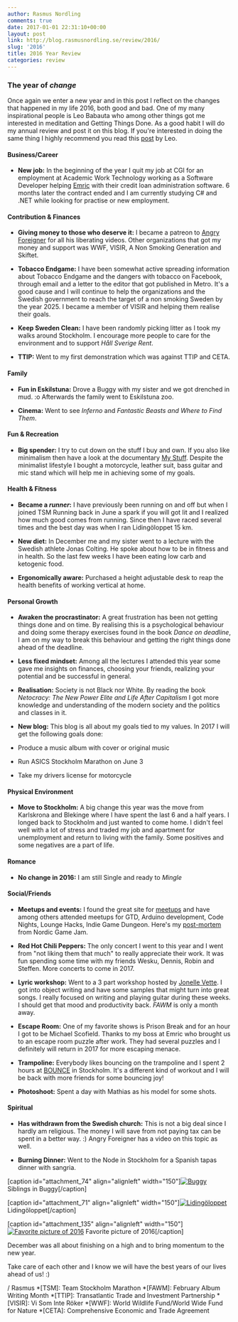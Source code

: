 ```yaml
---
author: Rasmus Nordling
comments: true
date: 2017-01-01 22:31:10+00:00
layout: post
link: http://blog.rasmusnordling.se/review/2016/
slug: '2016'
title: 2016 Year Review
categories: review
---
```


### The year of _change_



Once again we enter a new year and in this post I reflect on the changes that happened in my life 2016, both good and bad.
One of my many inspirational people is Leo Babauta who among other things got me interested in meditation and Getting Things Done. As a good habit I will do my annual review and post it on this blog. If you're interested in doing the same thing I highly recommend you read this [post](https://zenhabits.net/yearend/) by Leo. <!-- more -->



#### Business/Career







  * **New job:** In the beginning of the year I quit my job at CGI for an employment at Academic Work Technology working as a Software Developer helping [Emric](http://emric.com) with their credit loan administration software. 6 months later the contract ended and I am currently studying C# and .NET while looking for practise or new employment.





#### Contribution & Finances







  * **Giving money to those who deserve it:** I became a patreon to [Angry Foreigner](https://www.patreon.com/EABT) for all his liberating videos. Other organizations that got my money and support was WWF, VISIR, A Non Smoking Generation and Skiftet.


  * **Tobacco Endgame:** I have been somewhat active spreading information about Tobacco Endgame and the dangers with tobacco on Facebook, through email and a letter to the editor that got published in Metro. It's a good cause and I will continue to help the organizations and the Swedish government to reach the target of a non smoking Sweden by the year 2025. I became a member of VISIR and helping them realise their goals.


  * **Keep Sweden Clean:** I have been randomly picking litter as I took my walks around Stockholm. I encourage more people to care for the environment and to support _Håll Sverige Rent_.


  * **TTIP:** Went to my first demonstration which was against TTIP and CETA.





#### Family







  * **Fun in Eskilstuna:** Drove a Buggy with my sister and we got drenched in mud. :o Afterwards the family went to Eskilstuna zoo.


  * **Cinema:** Went to see _Inferno_ and _Fantastic Beasts and Where to Find Them_.





#### Fun & Recreation







  * **Big spender:** I try to cut down on the stuff I buy and own. If you also like minimalism then have a look at the documentary [My Stuff](http://mystuffmovie.com/). Despite the minimalist lifestyle I bought a motorcycle, leather suit, bass guitar and mic stand which will help me in achieving some of my goals.





#### Health & Fitness







  * **Became a _runner_:** I have previously been running on and off but when I joined TSM Running back in June a spark if you will got lit and I realized how much good comes from running. Since then I have raced several times and the best day was when I ran Lidingöloppet 15 km.


  * **New diet:** In December me and my sister went to a lecture with the Swedish athlete Jonas Colting. He spoke about how to be in fitness and in health. So the last few weeks I have been eating low carb and ketogenic food.


  * **Ergonomically aware:** Purchased a height adjustable desk to reap the health benefits of working vertical at home.





#### Personal Growth







  * **Awaken the procrastinator:** A great frustration has been not getting things done and on time. By realising this is a psychological behaviour and doing some therapy exercises found in the book _Dance on deadline_, I am on my way to break this behaviour and getting the right things done ahead of the deadline.


  * **Less fixed mindset:** Among all the lectures I attended this year some gave me insights on finances, choosing your friends, realizing your potential and be successful in general.


  * **Realisation:** Society is not Black nor White. By reading the book _Netocracy: The New Power Elite and Life After Capitalism_ I got more knowledge and understanding of the modern society and the politics and classes in it.


  * **New blog:** This blog is all about my goals tied to my values. In 2017 I will get the following goals done:


  * Produce a music album with cover or original music


  * Run ASICS Stockholm Marathon on June 3


  * Take my drivers license for motorcycle





#### Physical Environment







  * **Move to Stockholm:** A big change this year was the move from Karlskrona and Blekinge where I have spent the last 6 and a half years. I longed back to Stockholm and just wanted to come home. I didn't feel well with a lot of stress and traded my job and apartment for unemployment and return to living with the family. Some positives and some negatives are a part of life.





#### Romance







  * **No change in 2016:** I am still Single and ready to _Mingle_





#### Social/Friends







  * **Meetups and events:** I found the great site for [meetups](https://www.meetup.com/) and have among others attended meetups for GTD, Arduino development, Code Nights, Lounge Hacks, Indie Game Dungeon. Here's my [post-mortem](http://happykodar.blogspot.se/2016/04/nordic-game-jam-2016-post-mortem.html) from Nordic Game Jam.


  * **Red Hot Chili Peppers:** The only concert I went to this year and I went from "not liking them that much" to really appreciate their work. It was fun spending some time with my friends Wesku, Dennis, Robin and Steffen. More concerts to come in 2017.


  * **Lyric workshop:** Went to a 3 part workshop hosted by [Jonelle Vette](http://www.vettemusic.com/). I got into object writing and have some samples that might turn into great songs. I really focused on writing and playing guitar during these weeks. I should get that mood and productivity back. _FAWM_ is only a month away.


  * **Escape Room:** One of my favorite shows is Prison Break and for an hour I got to be Michael Scofield. Thanks to my boss at Emric who brought us to an escape room puzzle after work. They had several puzzles and I definitely will return in 2017 for more escaping menace.


  * **Trampoline:** Everybody likes bouncing on the trampoline and I spent 2 hours at [BOUNCE](https://www.youtube.com/watch?v=5x2b5-Esf5Q) in Stockholm. It's a different kind of workout and I will be back with more friends for some bouncing joy!


  * **Photoshoot:** Spent a day with Mathias as his model for some shots.





#### Spiritual







  * **Has withdrawn from the Swedish church:** This is not a big deal since I hardly am religious. The money I will save from not paying tax can be spent in a better way. :) Angry Foreigner has a video on this topic as well.


  * **Burning Dinner:** Went to the Node in Stockholm for a Spanish tapas dinner with sangria.



[caption id="attachment_74" align="alignleft" width="150"][![Buggy](http://blog.rasmusnordling.se/wp-content/uploads/2017/01/buggy-150x150.jpg)](http://blog.rasmusnordling.se/wp-content/uploads/2017/01/buggy.jpg) Siblings in Buggy[/caption]

[caption id="attachment_71" align="alignleft" width="150"][![Lidingöloppet](http://blog.rasmusnordling.se/wp-content/uploads/2017/01/lidingo-2016-150x150.jpg)](http://blog.rasmusnordling.se/wp-content/uploads/2017/01/lidingo-2016.jpg) Lidingöloppet[/caption]

[caption id="attachment_135" align="alignleft" width="150"][![Favorite picture of 2016](http://blog.rasmusnordling.se/wp-content/uploads/2016/10/Me-2016-150x150.jpg)](http://blog.rasmusnordling.se/wp-content/uploads/2016/10/Me-2016.jpg) Favorite picture of 2016[/caption]









December was all about finishing on a high and to bring momentum to the new year.

Take care of each other and I know we will have the best years of our lives ahead of us! :)

/ Rasmus
  *[TSM]: Team Stockholm Marathon
  *[FAWM]: February Album Writing Month
  *[TTIP]: Transatlantic Trade and Investment Partnership
  *[VISIR]: Vi Som Inte Röker
  *[WWF]: World Wildlife Fund/World Wide Fund for Nature
  *[CETA]: Comprehensive Economic and Trade Agreement
